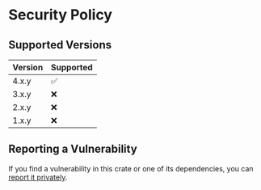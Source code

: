 # Security Policy

## Supported Versions

| Version | Supported |
|---------|-----------|
| 4.x.y   | ✅         |
| 3.x.y   | ❌         |
| 2.x.y   | ❌         |
| 1.x.y   | ❌         |

## Reporting a Vulnerability

If you find a vulnerability in this crate or one of its dependencies, you can [report it privately](https://github.com/clechasseur/mini_exercism/security/advisories/new).

